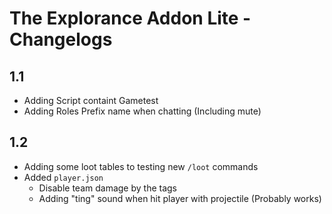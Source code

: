 # The Explorance Addon Lite - Changelogs

## 1.1
- Adding Script containt Gametest
- Adding Roles Prefix name when chatting (Including mute)

## 1.2
- Adding some loot tables to testing new `/loot` commands
- Added `player.json`
  - Disable team damage by the tags
  - Adding "ting" sound when hit player with projectile (Probably works)